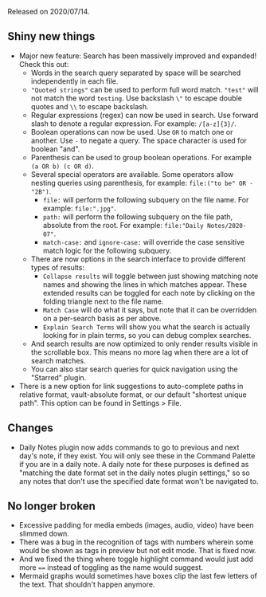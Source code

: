 Released on 2020/07/14.

## Shiny new things

- Major new feature: Search has been massively improved and expanded! Check this out:
	- Words in the search query separated by space will be searched independently in each file.
	- `"Quoted strings"` can be used to perform full word match. `"test"` will not match the word `testing`. Use backslash `\"` to escape double quotes and `\\` to escape backslash.
	- Regular expressions (regex) can now be used in search. Use forward slash to denote a regular expression. For example: `/[a-z]{3}/`.
	- Boolean operations can now be used. Use `OR` to match one or another. Use `-` to negate a query. The space character is used for boolean "and".
	- Parenthesis can be used to group boolean operations. For example `(a OR b) (c OR d)`.
	- Several special operators are available. Some operators allow nesting queries using parenthesis, for example: `file:("to be" OR -"2B")`.
		- `file:` will perform the following subquery on the file name. For example: `file:".jpg"`.
		- `path:` will perform the following subquery on the file path, absolute from the root. For example: `file:"Daily Notes/2020-07"`.
		- `match-case:` and `ignore-case:` will override the case sensitive match logic for the following subquery.
	- There are now options in the search interface to provide different types of results:
		- `Collapse results` will toggle between just showing matching note names and showing the lines in which matches appear. These extended results can be toggled for each note by clicking on the folding triangle next to the file name.
		- `Match Case` will do what it says, but note that it can be overridden on a per-search basis as per above.
		- `Explain Search Terms` will show you what the search is actually looking for in plain terms, so you can debug complex searches.
	- And search results are now optimized to only render results visible in the scrollable box. This means no more lag when there are a lot of search matches.
	- You can also star search queries for quick navigation using the "Starred" plugin.
- There is a new option for link suggestions to auto-complete paths in relative format, vault-absolute format, or our default "shortest unique path". This option can be found in Settings > File.

## Changes 

- Daily Notes plugin now adds commands to go to previous and next day's note, if they exist. You will only see these in the Command Palette if you are in a daily note. A daily note for these purposes is defined as "matching the date format set in the daily notes plugin settings," so so any notes that don't use the specified date format won't be navigated to.

## No longer broken

- Excessive padding for media embeds (images, audio, video) have been slimmed down.
- There was a bug in the recognition of tags with numbers wherein some would be shown as tags in preview but not edit mode. That is fixed now.
- And we fixed the thing where toggle highlight command would just add more `==` instead of toggling as the name would suggest.
- Mermaid graphs would sometimes have boxes clip the last few letters of the text. That shouldn't happen anymore.
